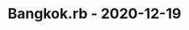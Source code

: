 ---
layout: post
title: Bangkok.rb - 2020-12-19
datetime: '2020-12-19 14:00:00 +0700'
name: Bangkok.rb
external_url: https://www.meetup.com/bangkok-rb/events/274991483/
online_event: false
year_month: 2020-12
---